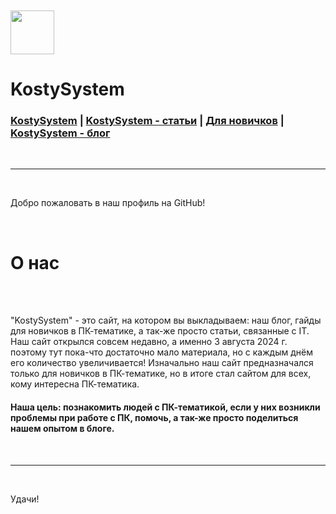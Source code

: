 
<br>
<br>
<img src="https://kostysystem.github.io/favicon.ico" width="70" height="70">
<h1>KostySystem</h1>
<h3><a href="https://kostysystem.github.io/">KostySystem</a> <a>|</a> <a href="https://kostysystem.github.io/articles/">KostySystem - статьи</a> <a>|</a> <a href="https://kostysystem.github.io/newbie/">Для новичков</a> <a>|</a> <a href="https://kostysystem.github.io/blog/">KostySystem - блог</a></h3>
<br>
<hr>
<br>
<p>Добро пожаловать в наш профиль на GitHub!</p> 
<br>
<h1>О нас</h1>
<br><br>
<p>"KostySystem" - это сайт, на котором вы выкладываем: наш блог, гайды для новичков в ПК-тематике, а так-же просто статьи, связанные с IT. Наш сайт открылся совсем недавно, а именно 3 августа 2024 г. поэтому тут пока-что достаточно мало материала, но с каждым днём его количество увеличивается! Изначально наш сайт предназначался только для новичков в ПК-тематике, но в итоге стал сайтом для всех, кому интересна ПК-тематика.</p>
<h4>Наша цель: познакомить людей с ПК-тематикой, если у них возникли проблемы при работе с ПК, помочь, а так-же просто поделиться нашем опытом в блоге.</h4>
<br><hr><br>
<p>Удачи!</p>
